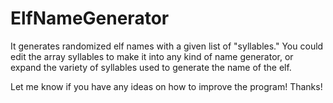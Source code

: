# ElfNameGenerator
It generates randomized elf names with a given list of "syllables." You could edit the array syllables to make it into any kind of name generator, or expand the variety of syllables used to generate the name of the elf. 

Let me know if you have any ideas on how to improve the program! Thanks!
